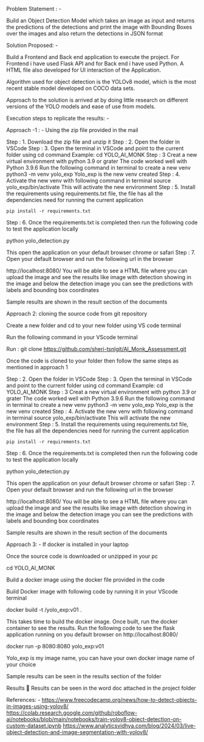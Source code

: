 
Problem Statement : - 

Build an Object Detection Model which takes an image as input and returns the predictions of the detections and print the image with Bounding Boxes over the images and also return the detections in JSON format

Solution Proposed: - 

Build a Frontend and Back end application to execute the project. For Frontend i have used Flask API and for Back end i have used Python. A HTML file also developed for UI interaction of the Application. 

Algorithm used for object detection is the YOLOv8 model, which is the most recent stable model developed on COCO data sets. 

Approach to the solution is arrived at by doing little research on different versions of the YOLO models and ease of use from models.

Execution steps to replicate the results: -  

Approach -1 : - Using the zip file provided in the mail 

Step : 1. Download the zip file and unzip it 
Step : 2. Open the folder in VSCode
Step : 3. Open the terminal in VSCode and point to the current folder using cd command
Example: cd YOLO_AI_MONK
Step : 3 Creat a new virtual environment with python 3.9 or grater 
	The code worked well with Python 3.9.6
	Run the following command in terminal to create a new venv 
	python3 -m venv yolo_exp
	Yolo_exp is the new venv created 
Step : 4. Activate the new venv with following command in terminal
source yolo_exp/bin/activate 
This will activate the new environment 
Step : 5. Install the requirements using requirements.txt file, the file has all the dependencies need for running the current application

	pip install -r requirements.txt
Step : 6. Once the requirements.txt is completed then run the following code to test the application locally 

python yolo_detection.py

This open the application on your default browser chrome or safari 
Step : 7. Open your default browser and run the following url in the browser

http://localhost:8080/
You will be able to see a HTML file where you can upload the image and see the results like image with detection showing in the image and below the detection image you can see the predictions with labels and bounding box coordinates

Sample results are shown in the result section of the documents

Approach 2: cloning the source code from git repository 

Create a new folder and cd to your new folder using VS code terminal 

Run the following command in your VScode terminal 

 Run :  git clone https://github.com/sheri-tsnlgit/AI_Monk_Assessment.git

Once the code is cloned to your folder then follow the same steps as mentioned in approach 1

Step : 2. Open the folder in VSCode
Step : 3. Open the terminal in VSCode and point to the current folder using cd command
Example: cd YOLO_AI_MONK
Step : 3 Creat a new virtual environment with python 3.9 or grater 
	The code worked well with Python 3.9.6
	Run the following command in terminal to create a new venv 
	python3 -m venv yolo_exp
	Yolo_exp is the new venv created 
Step : 4. Activate the new venv with following command in terminal
source yolo_exp/bin/activate 
This will activate the new environment 
Step : 5. Install the requirements using requirements.txt file, the file has all the dependencies need for running the current application

	pip install -r requirements.txt
Step : 6. Once the requirements.txt is completed then run the following code to test the application locally 

python yolo_detection.py

This open the application on your default browser chrome or safari 
Step : 7. Open your default browser and run the following url in the browser

http://localhost:8080/
You will be able to see a HTML file where you can upload the image and see the results like image with detection showing in the image and below the detection image you can see the predictions with labels and bounding box coordinates

Sample results are shown in the result section of the documents


 Approach 3: - If docker is installed in your laptop

 Once the source code is downloaded or unzipped in your pc 

 cd YOLO_AI_MONK

Build a docker image using the docker file provided in the code 

Build Docker image with following code by running it in your VScode terminal

docker build -t <docker-username>/yolo_exp:v01 .

This takes time to build the docker image. Once built, run the docker container to see the results. Run the following code to see the flask application running on you default browser on  http://localhost:8080/

docker run -p 8080:8080 <docker-username>yolo_exp:v01 

Yolo_exp is my image name, you can have your own docker image name of your choice 

Sample results can be seen in the results section of the folder 
 
Results 👏
Results can be seen in the word doc attached in the project folder



References: - 
https://www.freecodecamp.org/news/how-to-detect-objects-in-images-using-yolov8/
https://colab.research.google.com/github/roboflow-ai/notebooks/blob/main/notebooks/train-yolov8-object-detection-on-custom-dataset.ipynb
https://www.analyticsvidhya.com/blog/2024/03/live-object-detection-and-image-segmentation-with-yolov8/



